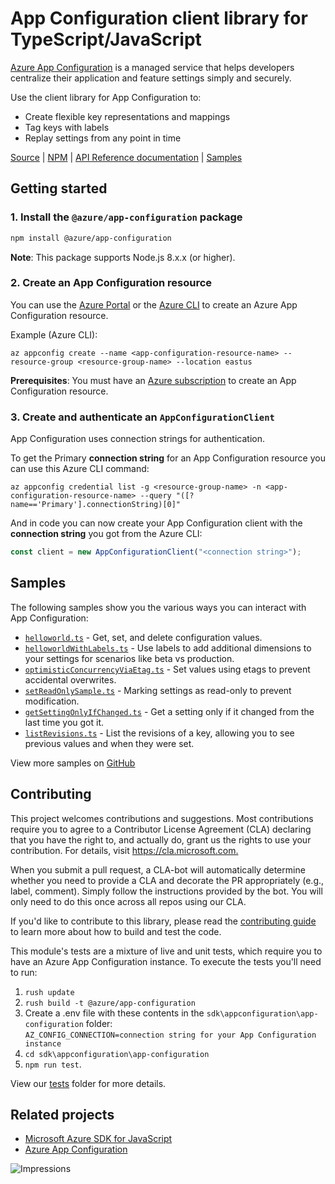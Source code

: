 # App Configuration client library for TypeScript/JavaScript

[Azure App Configuration][appconfig_concepts] is a managed service that helps developers centralize their application and feature settings simply and securely.

Use the client library for App Configuration to:
* Create flexible key representations and mappings
* Tag keys with labels
* Replay settings from any point in time

[Source](https://github.com/Azure/azure-sdk-for-js/blob/master/sdk/appconfiguration/app-configuration/) | [NPM](https://www.npmjs.com/package/@azure/app-configuration) | [API Reference documentation](https://docs.microsoft.com/en-us/azure/azure-app-configuration/)  | [Samples][samples]

## Getting started

### 1. Install the `@azure/app-configuration` package

```bash
npm install @azure/app-configuration
```

**Note**: This package supports Node.js 8.x.x (or higher).


### 2. Create an App Configuration resource

You can use the [Azure Portal][azure_portal] or the [Azure CLI][azure_cli] to create an Azure App Configuration resource.

Example (Azure CLI):
```
az appconfig create --name <app-configuration-resource-name> --resource-group <resource-group-name> --location eastus
```

**Prerequisites**: You must have an [Azure subscription][azure_sub] to create an App Configuration resource.

### 3. Create and authenticate an `AppConfigurationClient`

App Configuration uses connection strings for authentication. 

To get the Primary **connection string** for an App Configuration resource you can use this Azure CLI command:

```
az appconfig credential list -g <resource-group-name> -n <app-configuration-resource-name> --query "([?name=='Primary'].connectionString)[0]"
```

And in code you can now create your App Configuration client with the **connection string** you got from the Azure CLI:

```typescript
const client = new AppConfigurationClient("<connection string>");
```

## Samples

The following samples show you the various ways you can interact with App Configuration:

* [`helloworld.ts`](https://github.com/Azure/azure-sdk-for-js/tree/master/sdk/appconfiguration/app-configuration/samples/helloworld.ts) - Get, set, and delete configuration values.
* [`helloworldWithLabels.ts`](https://github.com/Azure/azure-sdk-for-js/tree/master/sdk/appconfiguration/app-configuration/samples/helloworldWithLabels.ts) - Use labels to add additional dimensions to your settings for scenarios like beta vs production.
* [`optimisticConcurrencyViaEtag.ts`](https://github.com/Azure/azure-sdk-for-js/tree/master/sdk/appconfiguration/app-configuration/samples/optimisticConcurrencyViaEtag.ts) - Set values using etags to prevent accidental overwrites.
* [`setReadOnlySample.ts`](https://github.com/Azure/azure-sdk-for-js/tree/master/sdk/appconfiguration/app-configuration/samples/setReadOnlySample.ts) - Marking settings as read-only to prevent modification.
* [`getSettingOnlyIfChanged.ts`](https://github.com/Azure/azure-sdk-for-js/tree/master/sdk/appconfiguration/app-configuration/samples/getSettingOnlyIfChanged.ts) - Get a setting only if it changed from the last time you got it.
* [`listRevisions.ts`](https://github.com/Azure/azure-sdk-for-js/tree/master/sdk/appconfiguration/app-configuration/samples/listRevisions.ts) - List the revisions of a key, allowing you to see previous values and when they were set.

View more samples on [GitHub](https://github.com/Azure/azure-sdk-for-js/tree/master/sdk/appconfiguration/app-configuration/samples)

## Contributing

This project welcomes contributions and suggestions. Most contributions require you to agree to a
Contributor License Agreement (CLA) declaring that you have the right to, and actually do, grant us
the rights to use your contribution. For details, visit <https://cla.microsoft.com.>

When you submit a pull request, a CLA-bot will automatically determine whether you need to provide
a CLA and decorate the PR appropriately (e.g., label, comment). Simply follow the instructions
provided by the bot. You will only need to do this once across all repos using our CLA.

If you'd like to contribute to this library, please read the [contributing guide](https://github.com/Azure/azure-sdk-for-js/blob/master/CONTRIBUTING.md) to learn more about how to build and test the code.

This module's tests are a mixture of live and unit tests, which require you to have an Azure App Configuration instance. To execute the tests you'll need to run:
1. `rush update`
2. `rush build -t @azure/app-configuration`
3. Create a .env file with these contents in the `sdk\appconfiguration\app-configuration` folder:  
   `AZ_CONFIG_CONNECTION=connection string for your App Configuration instance`
4. `cd sdk\appconfiguration\app-configuration`
5. `npm run test`.

View our [tests](https://github.com/Azure/azure-sdk-for-js/blob/master/sdk/appconfiguration/app-configuration/test)
folder for more details.

## Related projects

- [Microsoft Azure SDK for JavaScript](https://github.com/Azure/azure-sdk-for-js)
- [Azure App Configuration](https://docs.microsoft.com/en-us/azure/azure-app-configuration/overview)

![Impressions](https://azure-sdk-impressions.azurewebsites.net/api/impressions/azure-sdk-for-js/sdk/appconfiguration/app-config/README.png)

<!-- LINKS -->
[appconfig_docs]: https://docs.microsoft.com/en-us/azure/azure-app-configuration/
[appconfig_rest]: https://github.com/Azure/AppConfiguration#rest-api-reference
[appconfig_concepts]: https://docs.microsoft.com/en-us/azure/azure-app-configuration/overview
[azure_cli]: https://docs.microsoft.com/cli/azure
[azure_sub]: https://azure.microsoft.com/free/
[package]: https://www.npmjs.com/package/@azure/app-configuration
[nodejs]: https://nodejs.org/en/download/
[azure_portal]: https://portal.azure.com
[samples]: https://github.com/Azure/azure-sdk-for-js/tree/master/sdk/appconfiguration/app-configuration/samples

[style-guide-msft]: https://docs.microsoft.com/style-guide/capitalization
[style-guide-cloud]: https://worldready.cloudapp.net/Styleguide/Read?id=2696&topicid=25357